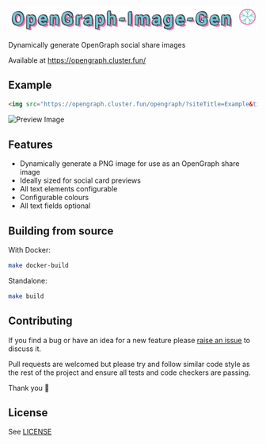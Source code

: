 ![OpenGraph-Image-Gen](logo.png)

Dynamically generate OpenGraph social share images

Available at https://opengraph.cluster.fun/

## Example

```html
<img src="https://opengraph.cluster.fun/opengraph/?siteTitle=Example&title=Heading&tags=example%2Csample%2Cfoo%2Cbar&image=https%3A%2F%2Fmarcusnoble.co.uk%2Fimages%2Fmarcus.jpg&bluesky=%40averagemarcus.bsky.social&fediverse=%40marcus%40k8s.social&github=AverageMarcus&website=www.MarcusNoble.co.uk&bgColor=%23ffffff&fgColor=%23263943" />
```

![Preview Image](https://opengraph.cluster.fun/opengraph/?siteTitle=Example&title=Heading&tags=example%2Csample%2Cfoo%2Cbar&image=https%3A%2F%2Fmarcusnoble.co.uk%2Fimages%2Fmarcus.jpg&bluesky=%40averagemarcus.bsky.social&fediverse=%40marcus%40k8s.social&github=AverageMarcus&website=www.MarcusNoble.co.uk&bgColor=%23ffffff&fgColor=%23263943)

## Features

* Dynamically generate a PNG image for use as an OpenGraph share image
* Ideally sized for social card previews
* All text elements configurable
* Configurable colours
* All text fields optional

## Building from source

With Docker:

```sh
make docker-build
```

Standalone:

```sh
make build
```

## Contributing

If you find a bug or have an idea for a new feature please [raise an issue](issues/new) to discuss it.

Pull requests are welcomed but please try and follow similar code style as the rest of the project and ensure all tests and code checkers are passing.

Thank you 💛

## License

See [LICENSE](LICENSE)

